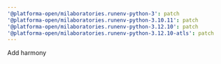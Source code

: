 ```yaml
---
'@platforma-open/milaboratories.runenv-python-3': patch
'@platforma-open/milaboratories.runenv-python-3.10.11': patch
'@platforma-open/milaboratories.runenv-python-3.12.10': patch
'@platforma-open/milaboratories.runenv-python-3.12.10-atls': patch
---
```


Add harmony
